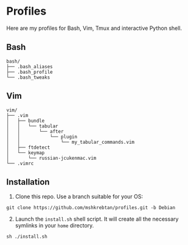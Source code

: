 # Profiles

Here are my profiles for Bash, Vim, Tmux and interactive Python shell.

## Bash

```
bash/
├── .bash_aliases
├── .bash_profile
└── .bash_tweaks
```

## Vim

```
vim/
├── .vim
│   ├── bundle
│   │   └── tabular
│   │       └── after
│   │           └── plugin
│   │               └── my_tabular_commands.vim
│   ├── ftdetect
│   └── keymap
│       └── russian-jcukenmac.vim
└── .vimrc
```

## Installation

1. Clone this repo. Use a branch suitable for your OS:
```
git clone https://github.com/mshkrebtan/profiles.git -b Debian
```

2. Launch the `install.sh` shell script. It will create all the necessary symlinks in your `home` directory.
```
sh ./install.sh
```
